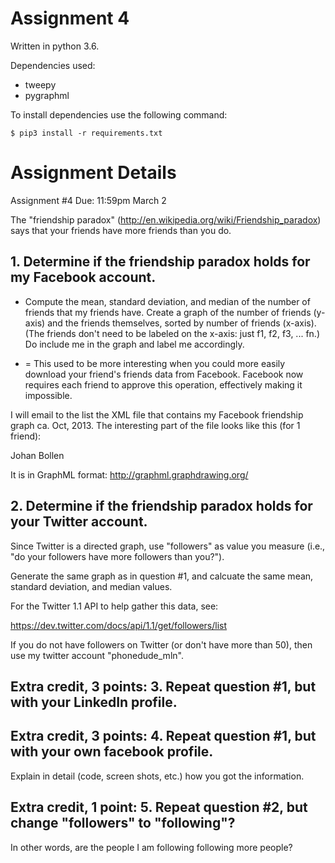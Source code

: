 # Assignment 4

Written in python 3.6.

Dependencies used:

- tweepy
- pygraphml

To install dependencies use the following command:

```shell
$ pip3 install -r requirements.txt
```

# Assignment Details

Assignment #4
Due: 11:59pm March 2

The "friendship paradox" (http://en.wikipedia.org/wiki/Friendship_paradox)
says that your friends have more friends than you do.  

## 1.  Determine if the friendship paradox holds for my Facebook account.

* Compute the mean, standard deviation, and median of the
number of friends that my friends have.  Create a graph of the
number of friends (y-axis) and the friends themselves, sorted by
number of friends (x-axis).  (The friends don't need to be labeled
on the x-axis: just f1, f2, f3, ... fn.)  Do include me in the graph
and label me accordingly.

* = This used to be more interesting when you could more easily download
your friend's friends data from Facebook.  Facebook now requires each
friend to approve this operation, effectively making it impossible.

I will email to the list the XML file that contains my Facebook
friendship graph ca. Oct, 2013.  The interesting part of the file looks
like this (for 1 friend):

<node id="Johan_Bollen_1448621116">
        <data key="Label">Johan Bollen</data>
        <data key="uid"><![CDATA[1448621116]]></data>
        <data key="name"><![CDATA[Johan Bollen]]></data>
        <data key="mutual_friend_count"><![CDATA[37]]></data>
        <data key="friend_count"><![CDATA[420]]></data>
</node>

It is in GraphML format: http://graphml.graphdrawing.org/

## 2.  Determine if the friendship paradox holds for your Twitter account.

Since Twitter is a directed graph, use "followers" as value you measure
(i.e., "do your followers have more followers than you?").

Generate the same graph as in question #1, and calcuate the same 
mean, standard deviation, and median values.

For the Twitter 1.1 API to help gather this data, see:

https://dev.twitter.com/docs/api/1.1/get/followers/list

If you do not have followers on Twitter (or don't have more than 50),
then use my twitter account "phonedude_mln".

## Extra credit, 3 points: 3.  Repeat question #1, but with your LinkedIn profile.


## Extra credit, 3 points: 4.  Repeat question #1, but with your own facebook profile.  

Explain in detail (code, screen shots, etc.) how you got the information.

## Extra credit, 1 point: 5.  Repeat question #2, but change "followers" to "following"?  

In other words, are the people I am following following more people?

